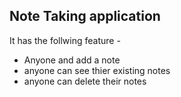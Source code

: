 ## Note Taking application
It has the follwing feature -
- Anyone and add a note
- anyone can see thier existing notes
- anyone can delete their notes